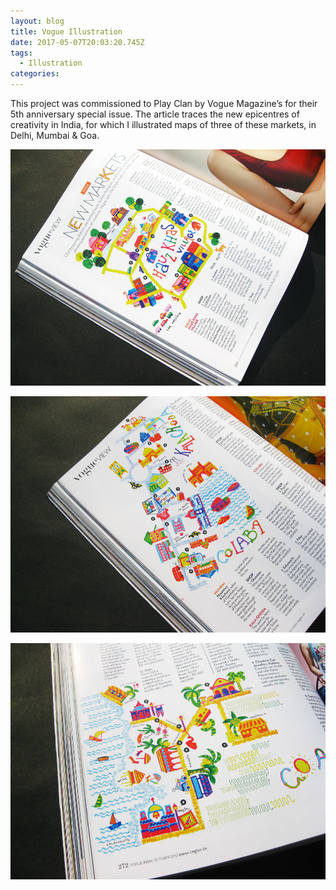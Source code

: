```yaml
---
layout: blog
title: Vogue Illustration
date: 2017-05-07T20:03:20.745Z
tags:
  - Illustration
categories:
---
```

This project was commissioned to Play Clan by Vogue Magazine’s for their 5th anniversary special issue. The article traces the new epicentres of creativity in India, for which I illustrated maps of three of these markets, in Delhi, Mumbai & Goa.

![Vogue 01](/images/vogue-01.jpg)

![Vogue 02](/images/vogue-02.jpg)

![Vogue 03](/images/vogue-03.jpg)
